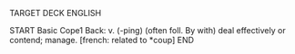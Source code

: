 TARGET DECK
ENGLISH

START
Basic
Cope1
Back: v. (-ping) (often foll. By with) deal effectively or contend; manage. [french: related to *coup]
END
